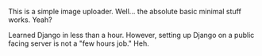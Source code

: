 This is a simple image uploader. Well... the absolute basic minimal stuff works. Yeah?

Learned Django in less than a hour. However, setting up Django on a public facing server is not a "few hours job." Heh.
